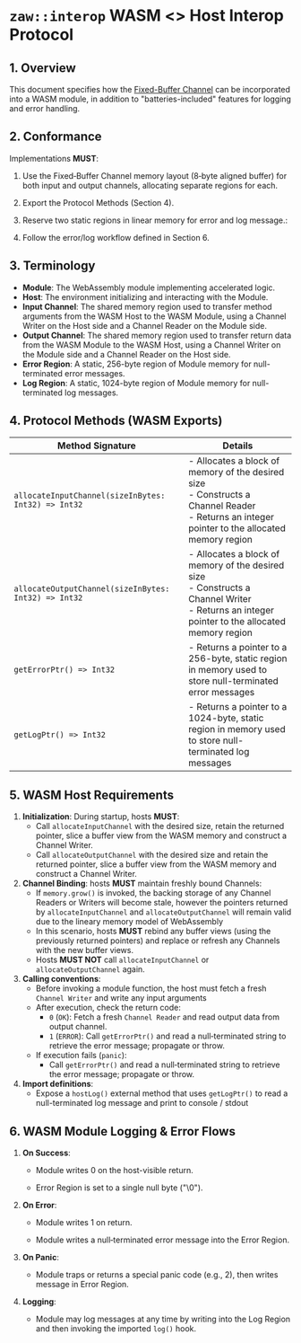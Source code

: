 # `zaw::interop` WASM <> Host Interop Protocol

## 1. Overview

This document specifies how the [Fixed-Buffer Channel](channel.md) can be incorporated into a WASM module, in addition to "batteries-included" features for logging and error handling.

## 2. Conformance

Implementations **MUST**:

1. Use the Fixed‑Buffer Channel memory layout (8‑byte aligned buffer) for both input and output channels, allocating separate regions for each.

2. Export the Protocol Methods (Section 4).

3. Reserve two static regions in linear memory for error and log message.:

4. Follow the error/log workflow defined in Section 6.

## 3. Terminology

- **Module**: The WebAssembly module implementing accelerated logic.
- **Host**: The environment initializing and interacting with the Module.
- **Input Channel**: The shared memory region used to transfer method arguments from the WASM Host to the WASM Module, using a Channel Writer on the Host side and a Channel Reader on the Module side.
- **Output Channel**: The shared memory region used to transfer return data from the WASM Module to the WASM Host, using a Channel Writer on the Module side and a Channel Reader on the Host side.
- **Error Region**: A static, 256-byte region of Module memory for null-terminated error messages.
- **Log Region**: A static, 1024-byte region of Module memory for null-terminated log messages.

## 4. Protocol Methods (WASM Exports)

| Method Signature                                     | Details                                                                                                                                               |
| ---------------------------------------------------- | ----------------------------------------------------------------------------------------------------------------------------------------------------- |
| `allocateInputChannel(sizeInBytes: Int32) => Int32`  | - Allocates a block of memory of the desired size <br> - Constructs a Channel Reader <br> - Returns an integer pointer to the allocated memory region |
| `allocateOutputChannel(sizeInBytes: Int32) => Int32` | - Allocates a block of memory of the desired size <br> - Constructs a Channel Writer <br> - Returns an integer pointer to the allocated memory region |
| `getErrorPtr() => Int32`                             | - Returns a pointer to a 256-byte, static region in memory used to store null-terminated error messages                                               |
| `getLogPtr() => Int32`                               | - Returns a pointer to a 1024-byte, static region in memory used to store null-terminated log messages                                                |

## 5. WASM Host Requirements

1. **Initialization**: During startup, hosts **MUST**:
   - Call `allocateInputChannel` with the desired size, retain the returned pointer, slice a buffer view from the WASM memory and construct a Channel Writer.
   - Call `allocateOutputChannel` with the desired size and retain the returned pointer, slice a buffer view from the WASM memory and construct a Channel Writer.
2. **Channel Binding**: hosts **MUST** maintain freshly bound Channels:
   - If `memory.grow()` is invoked, the backing storage of any Channel Readers or Writers will become stale, however the pointers returned by `allocateInputChannel` and `allocateOutputChannel` will remain valid due to the lineary memory model of WebAssembly
   - In this scenario, hosts **MUST** rebind any buffer views (using the previously returned pointers) and replace or refresh any Channels with the new buffer views.
   - Hosts **MUST NOT** call `allocateInputChannel` or `allocateOutputChannel` again.
3. **Calling conventions**:
   - Before invoking a module function, the host must fetch a fresh `Channel Writer` and write any input arguments
   - After execution, check the return code:
     - `0` (`OK`): Fetch a fresh `Channel Reader` and read output data from output channel.
     - `1` (`ERROR`): Call `getErrorPtr()` and read a null‑terminated string to retrieve the error message; propagate or throw.
   - If execution fails (`panic`):
     - Call `getErrorPtr()` and read a null‑terminated string to retrieve the error message; propagate or throw.
4. **Import definitions**:
   - Expose a `hostLog()` external method that uses `getLogPtr()` to read a null-terminated log message and print to console / stdout

## 6. WASM Module Logging & Error Flows

1. **On Success**:

   - Module writes 0 on the host-visible return.

   - Error Region is set to a single null byte ("\0").

2. **On Error**:

   - Module writes 1 on return.

   - Module writes a null‑terminated error message into the Error Region.

3. **On Panic**:

   - Module traps or returns a special panic code (e.g., 2), then writes message in Error Region.

4. **Logging**:

   - Module may log messages at any time by writing into the Log Region and then invoking the imported `log()` hook.
